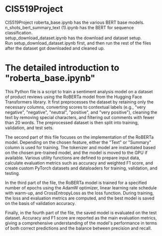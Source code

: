 # CIS519Project
CIS519Project
roberta_base.ipynb has the various BERT base models.  
n_shots_bert_summary_text (1).ipynb has the BERT for sequence classification.  
setup_download_dataset.ipynb has the download and dataset setup.  
Run setup_download_dataset.ipynb first, and then run the rest of the files after the dataset got downloaded and cleaned up.

# The detailed introduction to "roberta_base.ipynb"  
This Python file is a script to train a sentiment analysis model on a dataset of product reviews using the RoBERTa model from the Hugging Face Transformers library. It first preprocesses the dataset by retaining only the necessary columns, converting scores to contextual labels (e.g., "very negative", "negative", "neutral", "positive", and "very positive"), cleaning the text by removing special characters, and filtering out comments with fewer than 20 words. The preprocessed dataset is then split into training, validation, and test sets.

The second part of this file focuses on the implementation of the RoBERTa model. Depending on the chosen feature, either the "Text" or "Summary" column is used for training. The tokenizer and model are instantiated based on the chosen pre-trained model, and the model is moved to the GPU if available. Various utility functions are defined to prepare input data, calculate evaluation metrics such as accuracy and weighted F1 score, and create custom PyTorch datasets and dataloaders for training, validation, and testing.

In the third part of the file, the RoBERTa model is trained for a specified number of epochs using the AdamW optimizer, linear learning rate schedule with warm-up, and CrossEntropyLoss as the loss function. During training, the loss and evaluation metrics are computed, and the best model is saved on the basis of validation accuracy. 

Finally, in the fourth part of the file, the saved model is evaluated on the test dataset. Accuracy and F1 score are reported as the main evaluation metrics, giving a comprehensive understanding of the model's performance in terms of both correct predictions and the balance between precision and recall.
